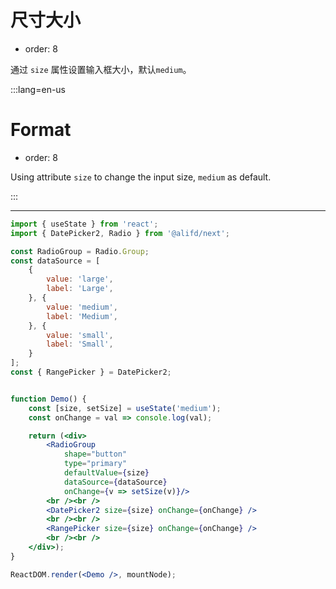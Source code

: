 # 尺寸大小

- order: 8

通过 `size` 属性设置输入框大小，默认`medium`。

:::lang=en-us
# Format

- order: 8

Using attribute `size` to change the input size, `medium` as default.

:::

---

````jsx
import { useState } from 'react';
import { DatePicker2, Radio } from '@alifd/next';

const RadioGroup = Radio.Group;
const dataSource = [
    {
        value: 'large',
        label: 'Large',
    }, {
        value: 'medium',
        label: 'Medium',
    }, {
        value: 'small',
        label: 'Small',
    }
];
const { RangePicker } = DatePicker2;


function Demo() {
    const [size, setSize] = useState('medium');
    const onChange = val => console.log(val);

    return (<div>
        <RadioGroup
            shape="button"
            type="primary"
            defaultValue={size}
            dataSource={dataSource}
            onChange={v => setSize(v)}/>
        <br /><br />
        <DatePicker2 size={size} onChange={onChange} />
        <br /><br />
        <RangePicker size={size} onChange={onChange} />
        <br /><br />
    </div>);
}

ReactDOM.render(<Demo />, mountNode);
````
